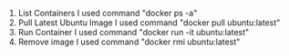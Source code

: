 1. List Containers
I used command "docker ps -a"
2. Pull Latest Ubuntu Image
I used command "docker pull ubuntu:latest"
3. Run Container
I used command "docker run -it ubuntu:latest"
4. Remove image
I used command "docker rmi ubuntu:latest"